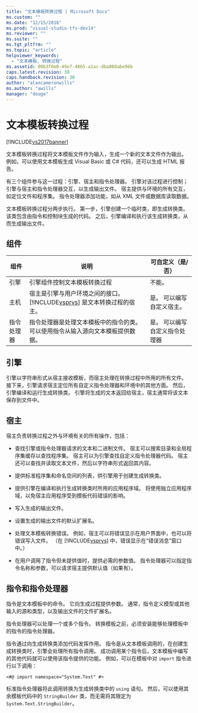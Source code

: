 ```yaml
---
title: "文本模板转换过程 | Microsoft Docs"
ms.custom: ""
ms.date: "12/15/2016"
ms.prod: "visual-studio-tfs-dev14"
ms.reviewer: ""
ms.suite: ""
ms.tgt_pltfrm: ""
ms.topic: "article"
helpviewer_keywords: 
  - "文本模板, 转换过程"
ms.assetid: 80b3f0e0-49e7-4865-a1ac-dba068abe96b
caps.latest.revision: 30
caps.handback.revision: 30
author: "alancameronwills"
ms.author: "awills"
manager: "douge"
---
```

# 文本模板转换过程
[!INCLUDE[vs2017banner](../code-quality/includes/vs2017banner.md)]

文本模板转换过程将文本模板文件作为输入，生成一个新的文本文件作为输出。  例如，可以使用文本模板生成 Visual Basic 或 C\# 代码，还可以生成 HTML 报告。  
  
 有三个组件参与这一过程：引擎、宿主和指令处理器。  引擎对该过程进行控制；引擎与宿主和指令处理器交互，以生成输出文件。  宿主提供与环境的所有交互，如定位文件和程序集。  指令处理器添加功能，如从 XML 文件或数据库读取数据。  
  
 文本模板转换过程分两步执行。  第一步，引擎创建一个临时类，即生成转换类。  该类包含由指令和控制块生成的代码。  之后，引擎编译和执行该生成转换类，从而生成输出文件。  
  
## 组件  
  
|组件|说明|可自定义（是\/否）|  
|--------|--------|----------------|  
|引擎|引擎组件控制文本模板转换过程|不能。|  
|主机|宿主是引擎与用户环境之间的接口。  [!INCLUDE[vsprvs](../code-quality/includes/vsprvs_md.md)] 是文本转换过程的宿主。|是。  可以编写自定义宿主。|  
|指令处理器|指令处理器是处理文本模板中的指令的类。  可以使用指令从输入源向文本模板提供数据。|是。  可以编写自定义指令处理器|  
  
## 引擎  
 引擎以字符串形式从宿主接收模板，而宿主处理在转换过程中所用的所有文件。  接下来，引擎请求宿主定位所有自定义指令处理器和环境中的其他方面。  然后，引擎编译和运行生成转换类。  引擎将生成的文本返回给宿主，宿主通常将该文本保存到文件中。  
  
## 宿主  
 宿主负责转换过程之外与环境有关的所有操作，包括：  
  
-   查找引擎或指令处理器请求的文本和二进制文件。  宿主可以搜索目录和全局程序集缓存以查找程序集。  宿主可以为引擎查找自定义指令处理器代码。  宿主还可以查找并读取文本文件，然后以字符串形式返回其内容。  
  
-   提供标准程序集和命名空间的列表，供引擎用于创建生成转换类。  
  
-   提供引擎在编译和执行生成转换类时所用的应用程序域。  将使用独立应用程序域，以免宿主应用程序受到模板代码错误的影响。  
  
-   写入生成的输出文件。  
  
-   设置生成的输出文件的默认扩展名。  
  
-   处理文本模板转换错误。  例如，宿主可以将错误显示在用户界面中，也可以将错误写入文件。  （在 [!INCLUDE[vsprvs](../code-quality/includes/vsprvs_md.md)] 中，错误显示在“错误消息”窗口中。）  
  
-   在用户调用了指令但未提供值时，提供必需的参数值。  指令处理器可以指定指令名称和参数，可以请求宿主提供默认值（如果有）。  
  
## 指令和指令处理器  
 指令是文本模板中的命令。  它向生成过程提供参数。  通常，指令定义模型或其他输入的源和类型，以及输出文件的文件扩展名。  
  
 指令处理器可以处理一个或多个指令。  转换模板之前，必须安装能够处理模板中的指令的指令处理器。  
  
 指令通过向生成转换类添加代码发挥作用。  指令是从文本模板调用的，在创建生成转换类时，引擎会处理所有指令调用。  成功调用某个指令后，文本模板中编写的其他代码就可以使用该指令提供的功能。  例如，可以在模板中对 `import` 指令进行以下调用：  
  
 `<#@ import namespace="System.Text" #>`  
  
 标准指令处理器将此调用转换为生成转换类中的 `using` 语句。  然后，可以使用其余模板代码中的 `StringBuilder` 类，而无需将其限定为 `System.Text.StringBuilder`。